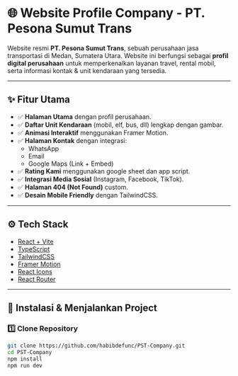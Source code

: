 # 🌐 Website Profile Company - PT. Pesona Sumut Trans

Website resmi **PT. Pesona Sumut Trans**, sebuah perusahaan jasa transportasi di Medan, Sumatera Utara.
Website ini berfungsi sebagai **profil digital perusahaan** untuk memperkenalkan layanan travel, rental mobil, serta informasi kontak & unit kendaraan yang tersedia.

---

## ✨ Fitur Utama

- ✅ **Halaman Utama** dengan profil perusahaan.
- ✅ **Daftar Unit Kendaraan** (mobil, elf, bus, dll) lengkap dengan gambar.
- ✅ **Animasi Interaktif** menggunakan Framer Motion.
- ✅ **Halaman Kontak** dengan integrasi:
  - WhatsApp
  - Email
  - Google Maps (Link + Embed)
- ✅ **Rating Kami** menggunakan google sheet dan app script.
- ✅ **Integrasi Media Sosial** (Instagram, Facebook, TikTok).
- ✅ **Halaman 404 (Not Found)** custom.
- ✅ **Desain Mobile Friendly** dengan TailwindCSS.

---

## ⚙️ Tech Stack

- [React + Vite](https://vitejs.dev/)
- [TypeScript](https://www.typescriptlang.org/)
- [TailwindCSS](https://tailwindcss.com/)
- [Framer Motion](https://www.framer.com/motion/)
- [React Icons](https://react-icons.github.io/react-icons/)
- [React Router](https://reactrouter.com/)

---

## 🚀 Instalasi & Menjalankan Project

### 1️⃣ Clone Repository

```bash
git clone https://github.com/habibdefunc/PST-Company.git
cd PST-Company
npm install
npm run dev
```
